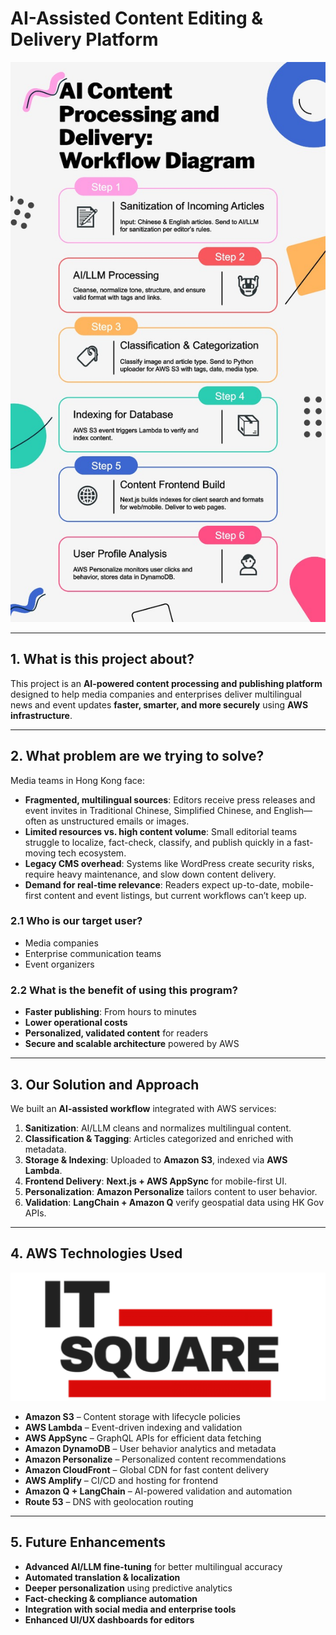 # AI-Assisted Content Editing & Delivery Platform

![Workflow Diagram](workflow%20diagram.jpeg)

---

## 1. What is this project about?
This project is an **AI-powered content processing and publishing platform** designed to help media companies and enterprises deliver multilingual news and event updates **faster, smarter, and more securely** using **AWS infrastructure**.

---

## 2. What problem are we trying to solve?
Media teams in Hong Kong face:
- **Fragmented, multilingual sources**: Editors receive press releases and event invites in Traditional Chinese, Simplified Chinese, and English—often as unstructured emails or images.
- **Limited resources vs. high content volume**: Small editorial teams struggle to localize, fact-check, classify, and publish quickly in a fast-moving tech ecosystem.
- **Legacy CMS overhead**: Systems like WordPress create security risks, require heavy maintenance, and slow down content delivery.
- **Demand for real-time relevance**: Readers expect up-to-date, mobile-first content and event listings, but current workflows can’t keep up.

### 2.1 Who is our target user?
- Media companies  
- Enterprise communication teams  
- Event organizers  

### 2.2 What is the benefit of using this program?
- **Faster publishing**: From hours to minutes  
- **Lower operational costs**  
- **Personalized, validated content** for readers  
- **Secure and scalable architecture** powered by AWS  

---

## 3. Our Solution and Approach
We built an **AI-assisted workflow** integrated with AWS services:

1. **Sanitization**: AI/LLM cleans and normalizes multilingual content.  
2. **Classification & Tagging**: Articles categorized and enriched with metadata.  
3. **Storage & Indexing**: Uploaded to **Amazon S3**, indexed via **AWS Lambda**.  
4. **Frontend Delivery**: **Next.js + AWS AppSync** for mobile-first UI.  
5. **Personalization**: **Amazon Personalize** tailors content to user behavior.  
6. **Validation**: **LangChain + Amazon Q** verify geospatial data using HK Gov APIs.  

---

## 4. AWS Technologies Used
![Architecture Diagram](IT_Square.png)

- **Amazon S3** – Content storage with lifecycle policies  
- **AWS Lambda** – Event-driven indexing and validation  
- **AWS AppSync** – GraphQL APIs for efficient data fetching  
- **Amazon DynamoDB** – User behavior analytics and metadata  
- **Amazon Personalize** – Personalized content recommendations  
- **Amazon CloudFront** – Global CDN for fast content delivery  
- **AWS Amplify** – CI/CD and hosting for frontend  
- **Amazon Q + LangChain** – AI-powered validation and automation  
- **Route 53** – DNS with geolocation routing  

---

## 5. Future Enhancements
- **Advanced AI/LLM fine-tuning** for better multilingual accuracy  
- **Automated translation & localization**  
- **Deeper personalization** using predictive analytics  
- **Fact-checking & compliance automation**  
- **Integration with social media and enterprise tools**  
- **Enhanced UI/UX dashboards for editors**  
